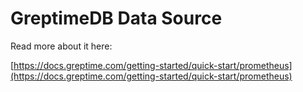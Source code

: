 # GreptimeDB Data Source


Read more about it here:

[https://docs.greptime.com/getting-started/quick-start/prometheus](https://docs.greptime.com/getting-started/quick-start/prometheus)
